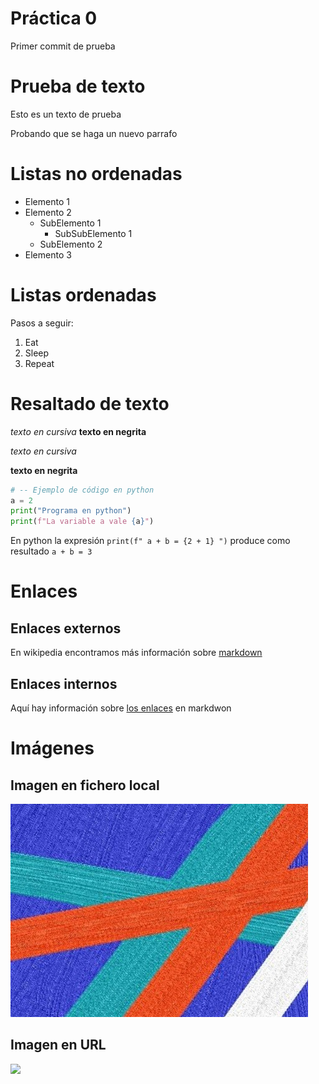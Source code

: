  # Práctica 0

Primer commit de prueba


# Prueba de texto

Esto es un texto de prueba

Probando que se haga un nuevo parrafo

# Listas no ordenadas

* Elemento 1
* Elemento 2
    * SubElemento 1
        * SubSubElemento 1
    * SubElemento 2
* Elemento 3

# Listas ordenadas

Pasos a seguir:

1. Eat
2. Sleep
3. Repeat


# Resaltado de texto

*texto en cursiva*
**texto en negrita**

*texto en cursiva*

**texto en negrita**


```python
# -- Ejemplo de código en python
a = 2
print("Programa en python")
print(f"La variable a vale {a}")
```

En python la expresión `print(f" a + b = {2 + 1} ")` produce como resultado `a + b = 3`

# Enlaces 

## Enlaces externos

En wikipedia encontramos más información sobre [markdown](https://es.wikipedia.org/wiki/Markdown)

## Enlaces internos

Aquí hay información sobre [los enlaces](#Enlaces) en markdwon


# Imágenes

## Imagen en fichero local

![](foto.png)


## Imagen en URL

![](https://upload.wikimedia.org/wikipedia/commons/2/2f/CC_BY-SA_3.0.png)